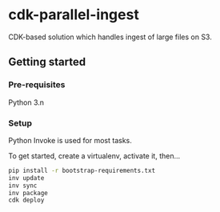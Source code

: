# cdk-parallel-ingest

CDK-based solution which handles ingest of large files on S3.


## Getting started

### Pre-requisites

Python 3.n

### Setup

Python Invoke is used for most tasks.

To get started, create a virtualenv, activate it, then...

```bash
pip install -r bootstrap-requirements.txt
inv update
inv sync
inv package
cdk deploy
```
